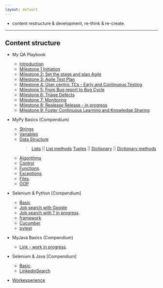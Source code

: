 ```yaml
---
layout: default
---
```


- content restructure & development, re-think & re-create.

* * *

## Content structure

- My QA Playbook
  - [Introduction](./playbook/qa_playbook.html)
  - [Milestone 1 Initiation](./playbook/01.html)
  - [Milestone 2: Set the stage and plan Agile](./playbook/02.html)
  - [Milestone 3: Agile Test Plan](./playbook/0.html)
  - [Milestone 4: User centric TCs - Early and Continuous Testing](./playbook/0.html)
  - [Milestone 5: From Bug report to Bug Cycle](./playbook/0.html)
  - [Milestone 6: Triage Defects](./playbook/0.html)
  - [Milestone 7: Monitoring](./playbook/07.html)
  - [Milestone 8: Realease Release - in progress](./playbook/0.html)
  - [Milestone 9: Foster Continuous Learning and Knowledge Sharing](./another-page.html)

- MyPy Basics (Compendium)
  - [Strings](./python/strings.html)
  - [Variables](./python/variables.html)
  - [Data Structure](./python/datastructure.html)
    > [Lists](./python/lists.html) || [List methods](./python/listmethods.html)
    > [Tuples](./python/tuples.html) || 
    > [Dictionary](./python/dictionary.html) || [Dictionary methods](./python/dictionarymethods.html)
  - [Algorithms](./python/algorithms.html)
  - [Control](./python/control.html)
  - [Functions](./python/function.html).
  - [Exceptions](./python/exceptions.html).
  - [Files](./python/files.html).
  - [OOP](./python/oop.html)
  

- Selenium & Python [Compendium]
  - [Basic](./selenium_python/selenium_py.html)
  - [Job search with Google](./selenium_python/googlesearch.html)
  - [Job search with ? in progress](./another-page.html).
  - [framework](./selenium_python/framework.html)
  - [Cucumber](./selenium_python/cucumber.html)
  - [pytest](./selenium_python/pytest.html)
  
- MyJava Basics (Compendium)
  - [Link - work in progress](./another-page.html).

- Selenium & Java [Compendium]
  - [Basic](./selenium_java/selenium_java_basics.html).
  - [LinkedinSearch](./selenium_java/linkedinSearch.html)

- [Workexperience](https://sciustechnologia.github.io/)
